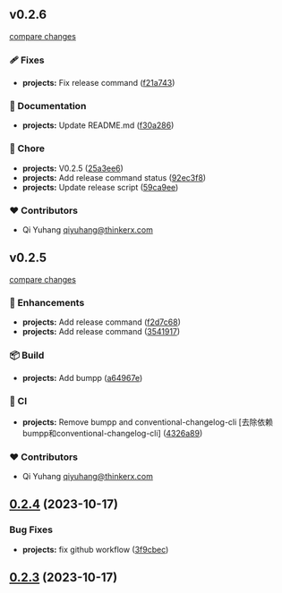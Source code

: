 ## v0.2.6

[compare changes](https://github.com/rascaljs/rascaljs-cli/compare/v0.2.5...v0.2.6)

### 🩹 Fixes

- **projects:** Fix release command ([f21a743](https://github.com/rascaljs/rascaljs-cli/commit/f21a743))

### 📖 Documentation

- **projects:** Update README.md ([f30a286](https://github.com/rascaljs/rascaljs-cli/commit/f30a286))

### 🏡 Chore

- **projects:** V0.2.5 ([25a3ee6](https://github.com/rascaljs/rascaljs-cli/commit/25a3ee6))
- **projects:** Add release command status ([92ec3f8](https://github.com/rascaljs/rascaljs-cli/commit/92ec3f8))
- **projects:** Update release script ([59ca9ee](https://github.com/rascaljs/rascaljs-cli/commit/59ca9ee))

### ❤️ Contributors

- Qi Yuhang <qiyuhang@thinkerx.com>

## v0.2.5

[compare changes](https://github.com/rascaljs/rascaljs-cli/compare/v0.2.4...v0.2.5)

### 🚀 Enhancements

- **projects:** Add release command ([f2d7c68](https://github.com/rascaljs/rascaljs-cli/commit/f2d7c68))
- **projects:** Add release command ([3541917](https://github.com/rascaljs/rascaljs-cli/commit/3541917))

### 📦 Build

- **projects:** Add bumpp ([a64967e](https://github.com/rascaljs/rascaljs-cli/commit/a64967e))

### 🤖 CI

- **projects:** Remove bumpp and conventional-changelog-cli [去除依赖bumpp和conventional-changelog-cli] ([4326a89](https://github.com/rascaljs/rascaljs-cli/commit/4326a89))

### ❤️ Contributors

- Qi Yuhang <qiyuhang@thinkerx.com>

## [0.2.4](https://github.com/rascaljs/rascaljs-cli/compare/v0.2.3...v0.2.4) (2023-10-17)


### Bug Fixes

* **projects:** fix github workflow ([3f9cbec](https://github.com/rascaljs/rascaljs-cli/commit/3f9cbecd48471e02b12f8808b88fba264c141e15))



## [0.2.3](https://github.com/rascaljs/rascaljs-cli/compare/v0.2.2...v0.2.3) (2023-10-17)



